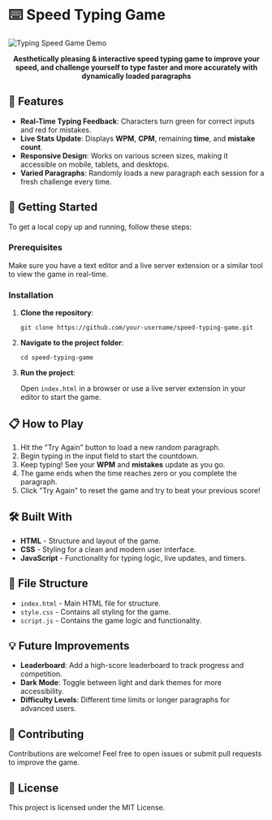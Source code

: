 <h1>⌨️ Speed Typing Game</h1>

  <div class="preview">
        <img src="https://i.ibb.co/v1FT35n/image-7.png" alt="Typing Speed Game Demo">
    </div>
    <p align="center"><strong>Aesthetically pleasing & interactive speed typing game to improve your speed, and challenge yourself to type faster and more accurately with dynamically loaded paragraphs</strong></p>
    
<h2>🎯 Features</h2>
<ul>
  <li><strong>Real-Time Typing Feedback</strong>: Characters turn green for correct inputs and red for mistakes.</li>
  <li><strong>Live Stats Update</strong>: Displays <strong>WPM</strong>, <strong>CPM</strong>, remaining <strong>time</strong>, and <strong>mistake count</strong>.</li>
  <li><strong>Responsive Design</strong>: Works on various screen sizes, making it accessible on mobile, tablets, and desktops.</li>
  <li><strong>Varied Paragraphs</strong>: Randomly loads a new paragraph each session for a fresh challenge every time.</li>
</ul>

<h2>🚀 Getting Started</h2>
<p>To get a local copy up and running, follow these steps:</p>

<h3>Prerequisites</h3>
<p>Make sure you have a text editor and a live server extension or a similar tool to view the game in real-time.</p>

<h3>Installation</h3>
<ol>
  <li><strong>Clone the repository</strong>:
    <pre><code>git clone https://github.com/your-username/speed-typing-game.git</code></pre>
  </li>
  <li><strong>Navigate to the project folder</strong>:
    <pre><code>cd speed-typing-game</code></pre>
  </li>
  <li><strong>Run the project</strong>:
    <p>Open <code>index.html</code> in a browser or use a live server extension in your editor to start the game.</p>
  </li>
</ol>

<h2>📋 How to Play</h2>
<ol>
  <li>Hit the "Try Again" button to load a new random paragraph.</li>
  <li>Begin typing in the input field to start the countdown.</li>
  <li>Keep typing! See your <strong>WPM</strong> and <strong>mistakes</strong> update as you go.</li>
  <li>The game ends when the time reaches zero or you complete the paragraph.</li>
  <li>Click "Try Again" to reset the game and try to beat your previous score!</li>
</ol>

<h2>🛠️ Built With</h2>
<ul>
  <li><strong>HTML</strong> - Structure and layout of the game.</li>
  <li><strong>CSS</strong> - Styling for a clean and modern user interface.</li>
  <li><strong>JavaScript</strong> - Functionality for typing logic, live updates, and timers.</li>
</ul>

<h2>📂 File Structure</h2>
<ul>
  <li><code>index.html</code> - Main HTML file for structure.</li>
  <li><code>style.css</code> - Contains all styling for the game.</li>
  <li><code>script.js</code> - Contains the game logic and functionality.</li>
</ul>

<h2>💡 Future Improvements</h2>
<ul>
  <li><strong>Leaderboard</strong>: Add a high-score leaderboard to track progress and competition.</li>
  <li><strong>Dark Mode</strong>: Toggle between light and dark themes for more accessibility.</li>
  <li><strong>Difficulty Levels</strong>: Different time limits or longer paragraphs for advanced users.</li>
</ul>

<h2>🤝 Contributing</h2>
<p>Contributions are welcome! Feel free to open issues or submit pull requests to improve the game.</p>

<h2>📄 License</h2>
<p>This project is licensed under the MIT License.</p>
